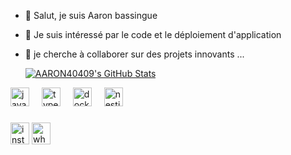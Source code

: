 - 👋 Salut, je suis Aaron bassingue
- 👀 Je suis intéressé par le code et le déploiement d'application 
- 🌱 je cherche à collaborer sur des projets innovants ...

  <a href="https://awesome-github-stats.azurewebsites.net/index.html??cardType=level-alternate&theme=gruvbox&preferLogin=false">    <img  alt="AARON40409's GitHub Stats" src="https://awesome-github-stats.azurewebsites.net/user-stats/AARON40409?cardType=level-alternate&theme=gruvbox&preferLogin=false" />  </a>
<!---- 
<div align="center">
  <img height="200" src="https://i.imgflip.com/65efzo.gif"  />
</div>--->


<div align="left">
  <img src="https://img.shields.io/badge/JavaScript-F7DF1E?logo=javascript&logoColor=black&style=for-the-badge" height="30" alt="javascript logo"  />
  <img width="12" />
  <img src="https://img.shields.io/badge/TypeScript-3178C6?logo=typescript&logoColor=white&style=for-the-badge" height="30" alt="typescript logo"  />
  <img width="12" />
  <img src="https://cdn.simpleicons.org/docker/2496ED" height="30" alt="docker logo"  />
  <img width="12" />
  <img src="https://cdn.simpleicons.org/nestjs/E0234E" height="30" alt="nestjs logo"  />
</div>

###

<div align="left">
  <a href="https://www.instagram.com/le_bon4031/" target="_blank">
    <img src="https://raw.githubusercontent.com/maurodesouza/profile-readme-generator/master/src/assets/icons/social/instagram/default.svg" width="30" height="35" alt="instagram logo"/></a>
  <a href="0711356106" target="_blank">
    <img src="https://raw.githubusercontent.com/maurodesouza/profile-readme-generator/master/src/assets/icons/social/whatsapp/default.svg" width="30" height="35" alt="whatsapp logo"  />
  </a>
</div>

###

  <!----  <img src='https://camo.githubusercontent.com/5694beadc5c8b9bfa2ef10a582a204e8e1b59c0de565565f85e89f4bfa281e91/68747470733a2f2f617765736f6d652d6769746875622d73746174732e617a75726577656273697465732e6e65742f757365722d73746174732f6272756e6f627269746f6465763f7468656d653d68696768636f6e7472617374'/>
<!---- 💞️ I’m looking to collaborate on ... 

- 📫 How to reach me ...
- 😄 Pronouns: ...
- ⚡ Fun fact: ...


<!---
AARON40409/AARON40409 is a ✨ special ✨ repository because its `README.md` (this file) appears on your GitHub profile.
You can click the Preview link to take a look at your changes.
--->
